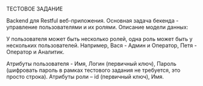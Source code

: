 ТЕСТОВОЕ ЗАДАНИЕ

Backend для Restful веб-приложения. Основная задача бекенда - управление пользователями и их ролями. Описание модели данных:

У пользователя может быть несколько ролей, одна роль может быть у нескольких пользователей. Например, Вася - Админ и Оператор, Петя - Оператор и Аналитик.

Атрибуты пользователя - Имя, Логин (первичный ключ), Пароль (шифровать пароль в рамках тестового задания не требуется, это просто строка).
Атрибуты роли – id (первичный ключ), Имя.

